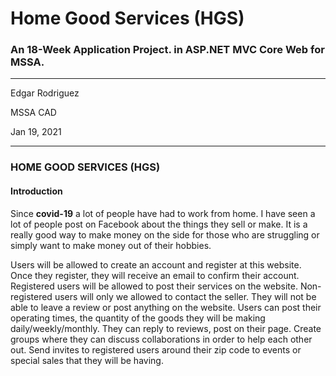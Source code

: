 # Home Good Services (HGS)
### An 18-Week Application Project. in ASP.NET MVC Core Web for MSSA.

---

Edgar Rodriguez

MSSA CAD

Jan 19, 2021

---

### HOME GOOD SERVICES (HGS)

#### Introduction
Since **covid-19** a lot of people have had to work from home. 
I have seen a lot of people post on Facebook about the things they sell or make. 
It is a really good way to make money on the side for those who are struggling or simply want to make money out of their hobbies.


Users will be allowed to create an account and register at this website. Once they register, they will receive an email to confirm their account.
Registered users will be allowed to post their services on the website. Non-registered users will only we allowed to contact the seller.
They will not be able to leave a review or post anything on the website.
Users can post their operating times, the quantity of the goods they will be making daily/weekly/monthly.
They can reply to reviews, post on their page. Create groups where they can discuss collaborations in order to help each other out. 
Send invites to registered users around their zip code to events or special sales that they will be having. 
